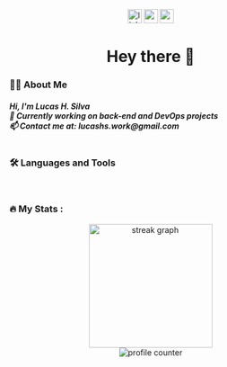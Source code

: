 <!DOCTYPE html>
<html lang="en">
<head>
  <meta charset="UTF-8">
  <meta name="viewport" content="width=device-width, initial-scale=1.0">
  <link rel="stylesheet" type='text/css' href="https://cdn.jsdelivr.net/gh/devicons/devicon@latest/devicon.min.css" />
  <title>Lucas H. Silva Profile</title>
</head>
<body>
  <div align="center">
    <a href="https://www.linkedin.com/in/lucashs-work/" target="_blank"><img src="https://img.shields.io/static/v1?message=LinkedIn&logo=linkedin&label=&color=0077B5&logoColor=white&labelColor=&style=for-the-badge" height="25" alt="linkedin logo" /></a>
    <a href="https://www.youtube.com/channel/UChynepRuZrknHfN-nNmQZFA" target="_blank"><img src="https://img.shields.io/static/v1?message=Youtube&logo=youtube&label=&color=FF0000&logoColor=white&labelColor=&style=for-the-badge" height="25" alt="youtube logo" /></a>
    <a href="mailto:lucashs.work@gmail.com"><img src="https://img.shields.io/badge/-Gmail-%23333?style=for-the-badge&logo=gmail&logoColor=white" height="25" alt="gmail logo" /></a>
  </div>

  <h1 align="center">Hey there 👋</h1>

  <h3 align="left">👩‍💻  About Me</h3>
  <h5 align="left">Hi, I'm Lucas H. Silva<br>🔭 Currently working on back-end and DevOps projects<br>📫 Contact me at: lucashs.work@gmail.com<br><br>

  <h3 align="left">🛠 Languages and Tools</h3>
  <div align="left">
    <i class="devicon-python-plain" style="font-size: 40px;"></i>
    <img width="12" />
    <i class="devicon-docker-plain-wordmark" style="font-size: 40px;"></i>
    <img width="12" />
    <i class="devicon-git-plain" style="font-size: 40px;"></i>
    <img width="12" />
    <i class="devicon-gitlab-plain" style="font-size: 40px;"></i>
    <img width="12" />
    <i class="devicon-github-original" style="font-size: 40px;"></i>
    <img width="12" />
    <i class="devicon-googlecloud-plain" style="font-size: 40px;"></i>
    <img width="12" />
    <i class="devicon-kubernetes-plain" style="font-size: 40px;"></i>
    <img width="12" />
    <i class="devicon-mysql-plain" style="font-size: 40px;"></i>
    <img width="12" />
    <i class="devicon-terraform-plain" style="font-size: 40px;"></i>
    <img width="12" />
    <i class="devicon-ansible-plain" style="font-size: 40px;"></i>
    <img width="12" />
    <i class="devicon-prometheus-original" style="font-size: 40px;"></i>
    <img width="12" />
    <i class="devicon-grafana-original" style="font-size: 40px;"></i>
    <img width="12" />
    <i class="devicon-sonarqube-plain" style="font-size: 40px;"></i>
    <img width="12" />
    <i class="devicon-laravel-plain" style="font-size: 40px;"></i>
  </div>

  <h3 align="left">🔥   My Stats :</h3>
  <div align="center">
    <img src="https://streak-stats.demolab.com?user=Lucas-Sana&locale=en&mode=daily&theme=dark&hide_border=false&border_radius=5&order=3" height="220" alt="streak graph" />
  </div>

  <div align="center">
    <img src="https://profile-counter.glitch.me/Lucas-Sana/count.svg?" alt="profile counter" />
  </div>
</body>
</html>
